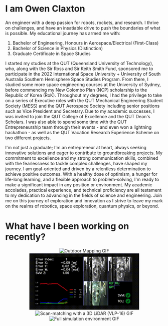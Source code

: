 # I am Owen Claxton
An engineer with a deep passion for robots, rockets, and research. I thrive on challenges, and have an insatiable drive to push the boundaries of what is possible. My educational journey has armed me with:
1. Bachelor of Engineering, Honours in Aerospace/Electrical (First-Class)
2. Bachelor of Science in Physics (Distinction)
3. Graduate Certificate in Space Studies

I started my studies at the QUT (Queensland University of Technology), who, along with the Sir Ross and Sir Keith Smith Fund, sponsored me to participate in the 2022 International Space University + University of South Australia Southern Hemisphere Space Studies Program. From there, I studied some more space engineering courses at the University of Sydney, before commencing my New Colombo Plan (NCP) scholarship to the Republic of Korea (RoK). Throughout my degrees, I had the privilege to take on a series of Executive roles with the QUT Mechanical Engineering Student Society (MESS) and the QUT Aerospace Society including senior positions such as Vice President and Secretary. Due to my academic successes, I was invited to join the QUT College of Excellence and the QUT Dean's Scholars. I was also able to spend some time with the QUT Entrepreneurship team through their events - and even won a lightning hackathon - as well as the QUT Vacation Research Experience Scheme on two different projects. 

I'm not just a graduate; I'm an entrepreneur at heart, always seeking innovative solutions and eager to contribute to groundbreaking projects. My commitment to excellence and my strong communication skills, combined with the fearlessness to tackle complex challenges, have shaped my journey. I am goal-oriented and driven by a relentless determination to achieve positive outcomes. With a healthy dose of optimism, a hunger for life-long learning, and a flexible approach to problem-solving, I'm ready to make a significant impact in any position or environment. My academic accolades, practical experience, and technical proficiency are all testament to my dedication to advancing in the fields of science and engineering. Join me on this journey of exploration and innovation as I strive to leave my mark on the realms of robotics, space exploration, quantum physics, or beyond.

# What have I been working on recently?
<p align="center">
  <img src="https://raw.githubusercontent.com/owenclaxton-QUT/owenclaxton-QUT/main/outdoor_mapping_example.gif" alt="Outdoor Mapping GIF" width=350 />
  <img src="https://raw.githubusercontent.com/owenclaxton-QUT/owenclaxton-QUT/main/VPR_SAD_testing.gif" alt="Visual Place Recognition HMI GIF" width=350  />
  <img src="https://raw.githubusercontent.com/owenclaxton-QUT/owenclaxton-QUT/main/scanmatch_example.gif" alt="Scan-matching with a 3D LiDAR (VLP-16) GIF" width=350 />
  <img src="https://raw.githubusercontent.com/owenclaxton-QUT/owenclaxton-QUT/main/Full_Simulation_Environment.gif" alt="Full simulation environment GIF" width=350 />
</p>



